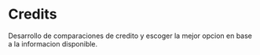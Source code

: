 # Credits
Desarrollo de comparaciones de credito y escoger la mejor opcion en base a la informacion disponible.
